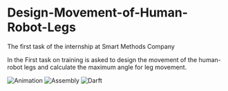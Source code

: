 # Design-Movement-of-Human-Robot-Legs
The first task of the internship at Smart Methods Company

In the First task on training is asked to design the movement of the human-robot legs and calculate the maximum angle for leg movement.

![Animation](https://user-images.githubusercontent.com/90250848/186134064-d0da5e87-dda1-4bcf-825f-2dec83ab0ce5.gif)
![Assembly](https://user-images.githubusercontent.com/90250848/186134568-a27ebbe8-cf54-40d0-bbc4-3b0072810b71.JPG)
![Darft](https://user-images.githubusercontent.com/90250848/186134619-15a17022-07e0-469e-b3d5-e870a17aff52.JPG)
